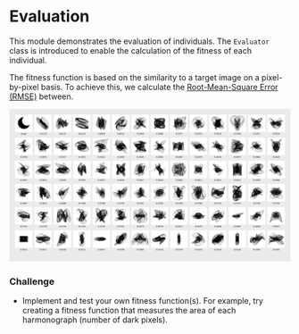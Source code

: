 # Evaluation

This module demonstrates the evaluation of individuals. The `Evaluator` class is introduced to enable the calculation of the fitness of each individual.

The fitness function is based on the similarity to a target image on a pixel-by-pixel basis. To achieve this, we calculate the [Root-Mean-Square Error (RMSE)](https://en.wikipedia.org/wiki/Root-mean-square_deviation) between.

![](../images/evaluation.png)

### Challenge

- Implement and test your own fitness function(s). For example, try creating a fitness function that measures the area of each harmonograph (number of dark pixels).